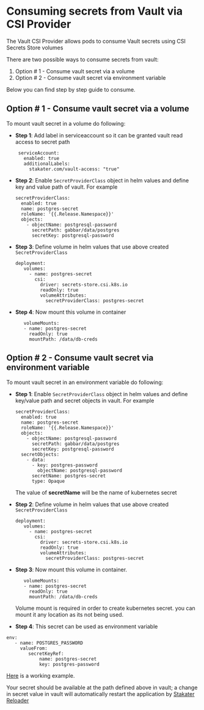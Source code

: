 # Consuming secrets from Vault via CSI Provider

The Vault CSI Provider allows pods to consume Vault secrets using CSI Secrets Store volumes

There are two possible ways to consume secrets from vault:

1. Option # 1 - Consume vault secret via a volume
2. Option # 2 - Consume vault secret via environment variable

Below you can find step by step guide to consume.

## Option # 1 - Consume vault secret via a volume

To mount vault secret in a volume do following:

- **Step 1**: Add label in serviceaccount so it can be granted vault read access to secret path
     ```
      serviceAccount:
        enabled: true
        additionalLabels: 
          stakater.com/vault-access: "true"
     ```

- **Step 2**: Enable ```SecretProviderClass``` object in helm values and define key and value path of vault. For example

    ```
    secretProviderClass:
      enabled: true
      name: postgres-secret
      roleName: '{{.Release.Namespace}}'
      objects: 
        - objectName: postgresql-password
          secretPath: gabbar/data/postgres
          secretKey: postgresql-password
    ``` 

- **Step 3**: Define volume in helm values that use above created ```SecretProviderClass```
  
    ```
    deployment:
       volumes: 
         - name: postgres-secret
           csi:
             driver: secrets-store.csi.k8s.io
             readOnly: true
             volumeAttributes:
               secretProviderClass: postgres-secret
    ```
    
- **Step 4**: Now mount this volume in container
  
  ```
     volumeMounts:
     - name: postgres-secret
       readOnly: true
       mountPath: /data/db-creds
  ```

## Option # 2 - Consume vault secret via environment variable

To mount vault secret in an environment variable do following:

- **Step 1**: Enable ```SecretProviderClass``` object in helm values and define key/value path and secret objects in vault. For example

    ```
    secretProviderClass:
      enabled: true
      name: postgres-secret
      roleName: '{{.Release.Namespace}}'
      objects: 
        - objectName: postgresql-password
          secretPath: gabbar/data/postgres
          secretKey: postgresql-password
      secretObjects:
        - data:
          - key: postgres-password
            objectName: postgresql-password
          secretName: postgres-secret
          type: Opaque 
    ``` 
   
   The value of **secretName** will be the name of kubernetes secret

- **Step 2**: Define volume in helm values that use above created ```SecretProviderClass```
  
    ```
    deployment:
       volumes: 
         - name: postgres-secret
           csi:
             driver: secrets-store.csi.k8s.io
             readOnly: true
             volumeAttributes:
               secretProviderClass: postgres-secret
    ```

- **Step 3**: Now mount this volume in container. 
  
  ```
     volumeMounts:
     - name: postgres-secret
       readOnly: true
       mountPath: /data/db-creds
  ```
  
  Volume mount is required in order to create kubernetes secret. you can mount it any location as its not being used.

- **Step 4**: This secret can be used as environment variable 

```
env:
   - name: POSTGRES_PASSWORD
     valueFrom:
        secretKeyRef:
            name: postgres-secret
            key: postgres-password
```

[Here](https://github.com/stakater-lab/stakater-nordmart-review/blob/main/deploy/values.yaml#L24) is a working example.

Your secret should be available at the path defined above in vault; a change in secret value in vault will automatically restart the application by [Stakater Reloader](https://github.com/stakater/Reloader)
